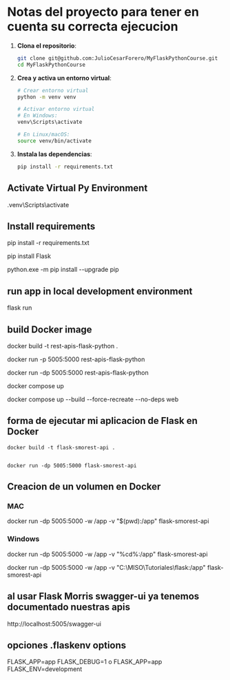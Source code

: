 # Notas del proyecto para tener en cuenta su correcta ejecucion 


1. **Clona el repositorio**:
   ```bash
   git clone git@github.com:JulioCesarForero/MyFlaskPythonCourse.git
   cd MyFlaskPythonCourse
   ```

2. **Crea y activa un entorno virtual**:
   ```bash
   # Crear entorno virtual
   python -m venv venv
   
   # Activar entorno virtual
   # En Windows:
   venv\Scripts\activate
   
   # En Linux/macOS:
   source venv/bin/activate
   ```

3. **Instala las dependencias**:
   ```bash
   pip install -r requirements.txt
   ```

## Activate Virtual Py Environment 

.venv\Scripts\activate

## Install requirements

pip install -r requirements.txt

pip install Flask

python.exe -m pip install --upgrade pip

## run app in local development environment

flask run

## build Docker image 

docker build -t rest-apis-flask-python .


docker run -p 5005:5000 rest-apis-flask-python


docker run -dp 5005:5000 rest-apis-flask-python


docker compose up


docker compose up --build --force-recreate --no-deps web


## forma de ejecutar mi aplicacion de Flask en Docker 

    docker build -t flask-smorest-api .


    docker run -dp 5005:5000 flask-smorest-api

## Creacion de un volumen en Docker 

### MAC
docker run -dp 5005:5000 -w /app -v "$(pwd):/app" flask-smorest-api

### Windows
docker run -dp 5005:5000 -w /app -v "%cd%:/app" flask-smorest-api

docker run -dp 5005:5000 -w /app -v "C:\MISO\Tutoriales\flask:/app" flask-smorest-api


## al usar Flask Morris swagger-ui ya tenemos documentado nuestras apis

http://localhost:5005/swagger-ui


## opciones .flaskenv options 

FLASK_APP=app 
FLASK_DEBUG=1
 o 
FLASK_APP=app 
FLASK_ENV=development

